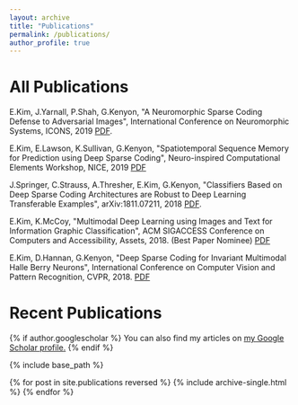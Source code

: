 ```yaml
---
layout: archive
title: "Publications"
permalink: /publications/
author_profile: true
---
```

All Publications
======
E.Kim, J.Yarnall, P.Shah, G.Kenyon, "A Neuromorphic Sparse Coding Defense to Adversarial Images", International Conference on Neuromorphic Systems, ICONS, 2019 [PDF](http://edwardkim.net/files/sparsecodingdefense.pdf).

E.Kim, E.Lawson, K.Sullivan, G.Kenyon, "Spatiotemporal Sequence Memory for Prediction using Deep Sparse Coding", Neuro-inspired Computational Elements Workshop, NICE, 2019 [PDF](http://edwardkim.net/files/nice2019.pdf)

J.Springer, C.Strauss, A.Thresher, E.Kim, G.Kenyon, "Classifiers Based on Deep Sparse Coding Architectures are Robust to Deep Learning Transferable Examples", arXiv:1811.07211, 2018 [PDF](https://arxiv.org/pdf/1811.07211).

E.Kim, K.McCoy, "Multimodal Deep Learning using Images and Text for Information Graphic Classification", ACM SIGACCESS Conference on Computers and Accessibility, Assets, 2018. (Best Paper Nominee) [PDF](https://dl.acm.org/ft_gateway.cfm?id=3236357&amp;ftid=2007840&amp;dwn=1&amp;CFID=84123166&amp;CFTOKEN=f4766feba2bdcd0b-BE597719-C974-B1FF-A633D11E8D8A3ED3)

E.Kim, D.Hannan, G.Kenyon, "Deep Sparse Coding for Invariant Multimodal Halle Berry Neurons", International Conference on Computer Vision and Pattern Recognition, CVPR, 2018. [PDF](https://arxiv.org/abs/1711.07998)

Recent Publications 
======

{% if author.googlescholar %}
  You can also find my articles on <u><a href="{{author.googlescholar}}">my Google Scholar profile</a>.</u>
{% endif %}

{% include base_path %}

{% for post in site.publications reversed %}
  {% include archive-single.html %}
{% endfor %}


